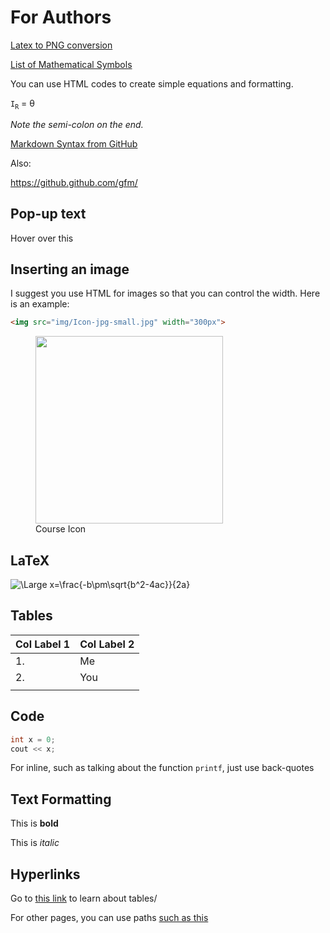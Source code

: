 
# For Authors

[Latex to PNG conversion](http://www.latex2png.com/)

[List of Mathematical Symbols](https://en.wikipedia.org/wiki/List_of_mathematical_symbols)

You can use HTML codes to create simple equations and formatting.

`I`<sub>`R`</sub> = &theta;

_Note the semi-colon on the end._

[Markdown Syntax from GitHub](https://guides.github.com/features/mastering-markdown/)

Also:

https://github.github.com/gfm/

## Pop-up text
<p title="Hello World">Hover over this</p>

## Inserting an image
I suggest you use HTML for images so that you can control the width. Here is an example:

```HTML
<img src="img/Icon-jpg-small.jpg" width="300px">
```

<figure>
<img src="../img/Icon-jpg-small.jpg" width="300px">
<figcaption>Course Icon</figcaption>
</figure>

## LaTeX

<img src="https://latex.codecogs.com/svg.latex?\Large&space;x=\frac{-b\pm\sqrt{b^2-4ac}}{2a}" title="\Large x=\frac{-b\pm\sqrt{b^2-4ac}}{2a}" />


## Tables

| Col Label 1 | Col Label 2 |
| - | - |
| 1. | Me |
| 2. | You |
| | |

## Code

```C++
int x = 0;
cout << x;
```

For inline, such as talking about the function `printf`, just use back-quotes

## Text Formatting

This is **bold**

This is *italic*


## Hyperlinks

Go to [this link](#tables) to learn about tables/

For other pages, you can use paths [such as this](/docs/level4/README.md)

